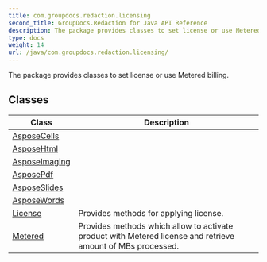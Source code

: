 ```yaml
---
title: com.groupdocs.redaction.licensing
second_title: GroupDocs.Redaction for Java API Reference
description: The package provides classes to set license or use Metered billing.
type: docs
weight: 14
url: /java/com.groupdocs.redaction.licensing/
---
```


The package provides classes to set license or use Metered billing.


## Classes

| Class | Description |
| --- | --- |
| [AsposeCells](../com.groupdocs.redaction.licensing/asposecells) |  |
| [AsposeHtml](../com.groupdocs.redaction.licensing/asposehtml) |  |
| [AsposeImaging](../com.groupdocs.redaction.licensing/asposeimaging) |  |
| [AsposePdf](../com.groupdocs.redaction.licensing/asposepdf) |  |
| [AsposeSlides](../com.groupdocs.redaction.licensing/asposeslides) |  |
| [AsposeWords](../com.groupdocs.redaction.licensing/asposewords) |  |
| [License](../com.groupdocs.redaction.licensing/license) | Provides methods for applying license. |
| [Metered](../com.groupdocs.redaction.licensing/metered) | Provides methods which allow to activate product with Metered license and retrieve amount of MBs processed. |
